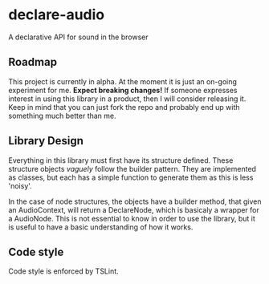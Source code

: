 # declare-audio

A declarative API for sound in the browser

## Roadmap

This project is currently in alpha. At the moment it is just an on-going experiment for me. **Expect breaking changes!** If someone expresses interest in using this library in a product, then I will consider releasing it. Keep in mind that you can just fork the repo and probably end up with something much better than me.

## Library Design

Everything in this library must first have its structure defined. These structure objects *vaguely* follow the builder pattern. They are implemented as classes, but each has a simple function to generate them as this is less 'noisy'.

In the case of node structures, the objects have a builder method, that given an AudioContext, will return a DeclareNode, which is basicaly a wrapper for a AudioNode. This is not essential to know in order to use the library, but it is useful to have a basic understanding of how it works.

## Code style

Code style is enforced by TSLint.
